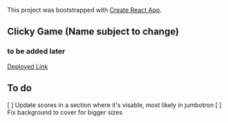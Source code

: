 This project was bootstrapped with [Create React App](https://github.com/facebookincubator/create-react-app).

## Clicky Game (Name subject to change)

### to be added later

[Deployed Link](https://tintdang.github.io/clicky-game/)

## To do
[ ] Update scores in a section where it's visable, most likely in jumbotron
[ ] Fix background to cover for bigger sizes